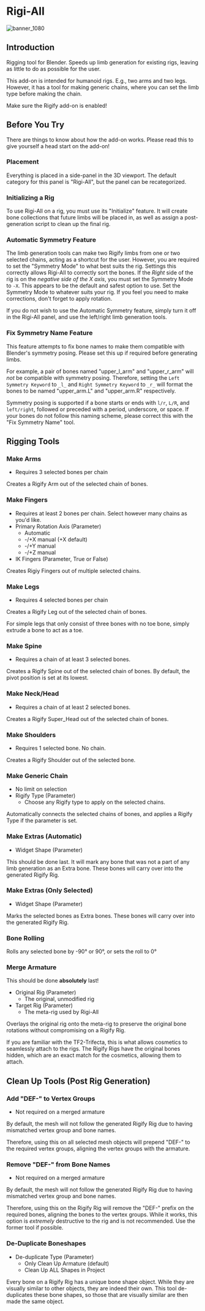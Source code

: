 # Rigi-All
![banner_1080](https://github.com/user-attachments/assets/2197bc45-6e27-4901-a246-387728a970a0)

## Introduction
Rigging tool for Blender. Speeds up limb generation for existing rigs, leaving as little to do as possible for the user.  

This add-on is intended for humanoid rigs. E.g., two arms and two legs. However, it has a tool for making generic chains, where you can set the limb type before making the chain.

Make sure the Rigify add-on is enabled!
## Before You Try
There are things to know about how the add-on works. Please read this to give yourself a head start on the add-on!

### Placement
Everything is placed in a side-panel in the 3D viewport. The default category for this panel is "Rigi-All", but the panel can be recategorized.

### Initializing a Rig
To use Rigi-All on a rig, you must use its "Initialize" feature. It will create bone collections that future limbs will be placed in, as well as assign a post-generation script to clean up the final rig.

### Automatic Symmetry Feature
The limb generation tools can make two Rigify limbs from one or two selected chains, acting as a shortcut for the user. However, you are required to set the "Symmetry Mode" to what best suits the rig. Settings this correctly allows Rigi-All to correctly sort the bones. If the *Right* side of the rig is on the *negative side of the X axis*, you must set the Symmetry Mode to `-X`. This appears to be the default and safest option to use. Set the Symmetry Mode to whatever suits your rig. If you feel you need to make corrections, don't forget to apply rotation.

If you do not wish to use the Automatic Symmetry feature, simply turn it off in the Rigi-All panel, and use the left/right limb generation tools.

### Fix Symmetry Name Feature
This feature attempts to fix bone names to make them compatible with Blender's symmetry posing. Please set this up if required before generating limbs.

For example, a pair of bones named "upper_l_arm" and "upper_r_arm" will *not* be compatible with symmetry posing. Therefore, setting the `Left Symmetry Keyword` to `_l_` and `Right Symmetry Keyword` to `_r_` will format the bones to be named "upper\_arm.L" and "upper\_arm.R" respectively.

Symmetry posing is supported if a bone starts or ends with `l/r`, `L/R`, and `left/right`, followed or preceded with a period, underscore, or space. If your bones do not follow this naming scheme, please correct this with the "Fix Symmetry Name" tool.

## Rigging Tools
### Make Arms
- Requires 3 selected bones per chain

Creates a Rigify Arm out of the selected chain of bones.

### Make Fingers
- Requires at least 2 bones per chain. Select however many chains as you'd like.
- Primary Rotation Axis (Parameter)
  - Automatic
  - -/+X manual (+X default)
  - -/+Y manual
  - -/+Z manual
- IK Fingers (Parameter, True or False)

Creates Rigiy Fingers out of multiple selected chains.

### Make Legs
- Requires 4 selected bones per chain

Creates a Rigify Leg out of the selected chain of bones.

For simple legs that only consist of three bones with no toe bone, simply extrude a bone to act as a toe. 

### Make Spine
- Requires a chain of at least 3 selected bones.

Creates a Rigify Spine out of the selected chain of bones. By default, the pivot position is set at its lowest.

### Make Neck/Head
- Requires a chain of at least 2 selected bones.

Creates a Rigify Super_Head out of the selected chain of bones.

### Make Shoulders
- Requires 1 selected bone. No chain.

Creates a Rigify Shoulder out of the selected bone.

### Make Generic Chain
- No limit on selection
- Rigify Type (Parameter)
  - Choose any Rigify type to apply on the selected chains.

Automatically connects the selected chains of bones, and applies a Rigify Type if the parameter is set.

### Make Extras (Automatic)
- Widget Shape (Parameter)

This should be done last. It will mark any bone that was not a part of any limb generation as an Extra bone. These bones will carry over into the generated Rigify Rig.

### Make Extras (Only Selected)
- Widget Shape (Parameter)

Marks the selected bones as Extra bones. These bones will carry over into the generated Rigify Rig.

### Bone Rolling
Rolls any selected bone by -90° or 90°, or sets the roll to 0°

### Merge Armature
This should be done **absolutely** last!
- Original Rig (Parameter)
  - The original, unmodified rig
- Target Rig (Parameter)
  - The meta-rig used by Rigi-All

Overlays the original rig onto the meta-rig to preserve the original bone rotations without compromising on a Rigify Rig.

If you are familiar with the TF2-Trifecta, this is what allows cosmetics to seamlessly attach to the rigs. The Rigify Rigs have the original bones hidden, which are an exact match for the cosmetics, allowing them to attach.

## Clean Up Tools (Post Rig Generation)
### Add "DEF-" to Vertex Groups
- Not required on a merged armature

By default, the mesh will not follow the generated Rigify Rig due to having mismatched vertex group and bone names. 

Therefore, using this on all selected mesh objects will prepend "DEF-" to the required vertex groups, aligning the vertex groups with the armature.

### Remove "DEF-" from Bone Names
- Not required on a merged armature

By default, the mesh will not follow the generated Rigify Rig due to having mismatched vertex group and bone names.

Therefore, using this on the Rigify Rig will remove the "DEF-" prefix on the required bones, aligning the bones to the vertex groups. While it works, this option is *extremely* destructive to the rig and is not recommended. Use the former tool if possible.

### De-Duplicate Boneshapes
- De-duplicate Type (Parameter)
  - Only Clean Up Armature (default)
  - Clean Up ALL Shapes in Project

Every bone on a Rigify Rig has a unique bone shape object. While they are visually similar to other objects, they are indeed their own. This tool de-duplicates these bone shapes, so those that are visually similar are then made the same object.

